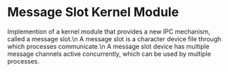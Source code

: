 # Message Slot Kernel Module

Implemention of a kernel module that provides a new IPC mechanism, called a message slot.\n
A message slot is a character device file through which processes communicate.\n
A message slot device has multiple message channels active concurrently, which can be used by multiple processes.
